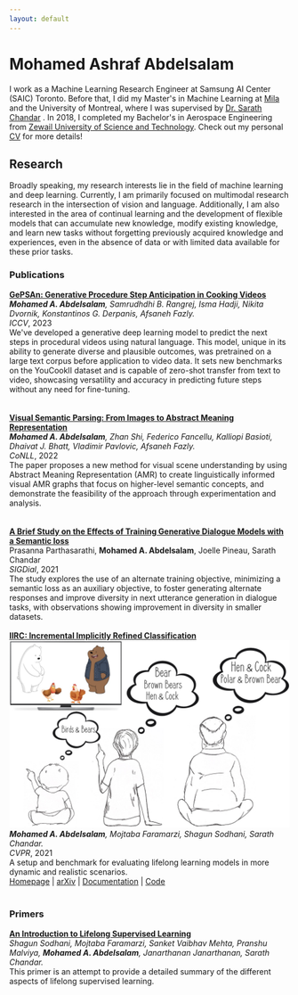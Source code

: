 ```yaml
---
layout: default
---
```


# Mohamed Ashraf Abdelsalam

I work as a Machine Learning Research Engineer at Samsung AI Center (SAIC) Toronto. Before that, I did my Master's in Machine Learning at <a href="mila.quebec/en/"> Mila </a> and the University of Montreal, where I was supervised by <a href="http://sarathchandar.in/">Dr. Sarath Chandar</a> . In 2018, I completed my Bachelor's in Aerospace Engineering from <a href="https://zewailcity.edu.eg/">Zewail University of Science and Technology</a>. Check out my personal <a href="/CV.pdf">CV</a> for more details!

## Research
Broadly speaking, my research interests lie in the field of machine learning and deep learning. Currently, I am primarily focused on multimodal research research in the intersection of vision and language. Additionally, I am also interested in the area of continual learning and the development of flexible models that can accumulate new knowledge, modify existing knowledge, and learn new tasks without forgetting previously acquired knowledge and experiences, even in the absence of data or with limited data available for these prior tasks.

### Publications
 <div class="publication">
  <div class="text">
     <a href="https://arxiv.org/abs/2310.08312"><b>GePSAn: Generative Procedure Step Anticipation in Cooking Videos</b></a>
     <br><i><b>Mohamed A. Abdelsalam</b>,  Samrudhdhi B. Rangrej, Isma Hadji, Nikita Dvornik, Konstantinos G. Derpanis, Afsaneh Fazly.</i>
     <br><i>ICCV</i>, 2023
     <br>We've developed a generative deep learning model to predict the next steps in procedural videos using natural language. This model, unique in its ability to generate diverse and plausible outcomes, was pretrained on a large text corpus before application to video data. It sets new benchmarks on the YouCookII dataset and is capable of zero-shot transfer from text to video, showcasing versatility and accuracy in predicting future steps without any need for fine-tuning.
      </div>
     <br><br>  
  <div class="text">
     <a href="https://arxiv.org/abs/2210.14862"><b>Visual Semantic Parsing: From Images to Abstract Meaning Representation</b></a>
     <br><i><b>Mohamed A. Abdelsalam</b>, Zhan Shi, Federico Fancellu, Kalliopi Basioti, Dhaivat J. Bhatt, Vladimir Pavlovic, Afsaneh Fazly.</i>
     <br><i>CoNLL</i>, 2022
     <br>The paper proposes a new method for visual scene understanding by using Abstract Meaning Representation (AMR) to create linguistically informed visual AMR graphs that focus on higher-level semantic concepts, and demonstrate the feasibility of the approach through experimentation and analysis.
      </div>
     <br><br> 
     <div class="text">
     <a href="https://arxiv.org/abs/2210.14862"><b>A Brief Study on the Effects of Training Generative Dialogue Models with a Semantic loss</b></a>
     <br>Prasanna Parthasarathi, <b>Mohamed A. Abdelsalam</b>, Joelle Pineau, Sarath Chandar</i>
     <br><i>SIGDial</i>, 2021
     <br>The study explores the use of an alternate training objective, minimizing a semantic loss as an auxiliary objective, to foster generating alternate responses and improve diversity in next utterance generation in dialogue tasks, with observations showing improvement in diversity in smaller datasets.
     <br><br> 
 </div>
    <div class="text">
     <a href="https://chandar-lab.github.io/IIRC/"><b>IIRC: Incremental Implicitly Refined Classification</b></a>
          <img src="./images/summary.png" alt=""/>
     <br><i><b>Mohamed A. Abdelsalam</b>, Mojtaba Faramarzi, Shagun Sodhani, Sarath Chandar.</i>
     <br><i>CVPR</i>, 2021
     <br>A setup and benchmark for evaluating lifelong learning models in more dynamic and realistic scenarios.
     <br><a href="https://chandar-lab.github.io/IIRC/">Homepage</a> | <a href="https://arxiv.org/abs/2012.12477">arXiv</a> | 
     <a href="https://iirc.readthedocs.io/en/latest/">Documentation</a> | <a href="https://github.com/chandar-lab/IIRC/">Code</a>
     <br><br> 
    </div>
</div>

     
### Primers
<div class="text">
 <a href="https://arxiv.org/pdf/2207.04354.pdf"><b>An Introduction to Lifelong Supervised Learning</b></a>
 <br><i>Shagun Sodhani, Mojtaba Faramarzi, Sanket Vaibhav Mehta, Pranshu Malviya, <b>Mohamed A. Abdelsalam</b>, Janarthanan Janarthanan, Sarath Chandar.</i>
 <br>This primer is an attempt to provide a detailed summary of the different aspects of lifelong supervised learning.
</div>
